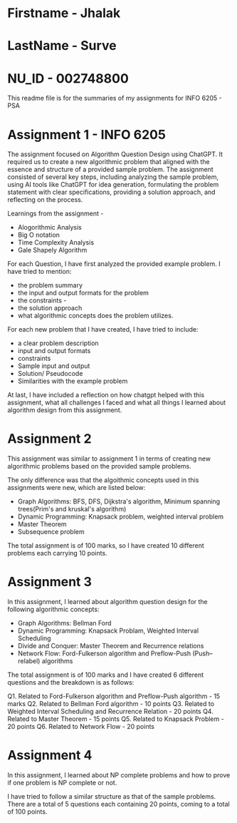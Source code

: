 # Firstname - Jhalak
# LastName - Surve
# NU_ID - 002748800

This readme file is for the summaries of my assignments for INFO 6205 - PSA

# Assignment 1 - INFO 6205 

The assignment focused on Algorithm Question Design using ChatGPT. 
It required us to create a new algorithmic problem that aligned with the essence and structure of a provided sample problem. 
The assignment consisted of several key steps, including analyzing the sample problem, using AI tools like ChatGPT for idea generation, formulating the problem statement with clear specifications, providing a solution approach, and reflecting on the process.

Learnings from the assignment - 
- Alogorithmic Analysis
- Big O notation
- Time Complexity Analysis
- Gale Shapely Algorithm

For each Question, I have first analyzed the provided example problem. I have tried to mention: 
- the problem summary 
- the input and output formats for the problem 
- the constraints -
- the solution approach 
- what algorithmic concepts does the problem utilizes.

For each new problem that I have created, I have tried to include:
- a clear problem description 
- input and output formats 
- constraints
- Sample input and output
- Solution/ Pseudocode
- Similarities with the example problem

At last, I have included a reflection on how chatgpt helped with this assignment, what all challenges I faced and what all things I learned about algorithm design from this assignment.

# Assignment 2

This assignment was similar to assignment 1 in terms of creating new algorithmic problems based on the provided sample problems.

The only difference was that the algoithmic concepts used in this assignments were new, which are listed below:

- Graph Algorithms: BFS, DFS, Dijkstra's algorithm, Minimum spanning trees(Prim's and kruskal's algorithm)
- Dynamic Programming: Knapsack problem, weighted interval problem
- Master Theorem
- Subsequence problem

The total assignment is of 100 marks, so I have created 10 different problems each carrying 10 points.

# Assignment 3

In this assignment, I learned about algorithm question design for the following algorithmic concepts:

- Graph Algorithms: Bellman Ford
- Dynamic Programming: Knapsack Problam, Weighted Interval Scheduling
- Divide and Conquer: Master Theorem and Recurrence relations
- Network Flow: Ford-Fulkerson algorithm and Preflow-Push (Push–relabel) algorithms

The total assignment is of 100 marks and I have created 6 different questions and the breakdown is as follows:

Q1. Related to Ford-Fulkerson algorithm and Preflow-Push algorithm - 15 marks
Q2. Related to Bellman Ford algorithm - 10 points
Q3. Related to Weighted Interval Scheduling and Recurrence Relation - 20 points
Q4. Related to Master Theorem - 15 points
Q5. Related to Knapsack Problem - 20 points
Q6. Related to Network Flow - 20 points

# Assignment 4

In this assignment, I learned about NP complete problems and how to prove if one problem is NP complete or not.

I have tried to follow a similar structure as that of the sample problems. There are a total of 5 questions each containing 20 points, coming to a total of 100 points.

